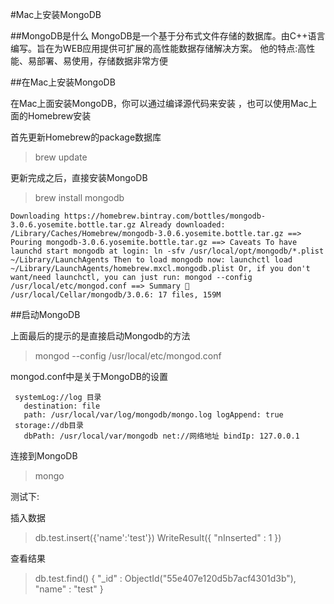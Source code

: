 #Mac上安装MongoDB

##MongoDB是什么
MongoDB是一个基于分布式文件存储的数据库。由C++语言编写。旨在为WEB应用提供可扩展的高性能数据存储解决方案。 他的特点:高性能、易部署、易使用，存储数据非常方便

##在Mac上安装MongoDB

在Mac上面安装MongoDB，你可以通过编译源代码来安装 ，也可以使用Mac上面的Homebrew安装

首先更新Homebrew的package数据库

> brew update

更新完成之后，直接安装MongoDB

> brew install mongodb

    Downloading https://homebrew.bintray.com/bottles/mongodb-3.0.6.yosemite.bottle.tar.gz Already downloaded: 
    /Library/Caches/Homebrew/mongodb-3.0.6.yosemite.bottle.tar.gz ==> Pouring mongodb-3.0.6.yosemite.bottle.tar.gz ==> Caveats To have 
    launchd start mongodb at login: ln -sfv /usr/local/opt/mongodb/*.plist ~/Library/LaunchAgents Then to load mongodb now: launchctl load 
    ~/Library/LaunchAgents/homebrew.mxcl.mongodb.plist Or, if you don't 
    want/need launchctl, you can just run: mongod --config 
    /usr/local/etc/mongod.conf ==> Summary 🍺 
    /usr/local/Cellar/mongodb/3.0.6: 17 files, 159M

##启动MongoDB

上面最后的提示的是直接启动Mongodb的方法 

>mongod --config /usr/local/etc/mongod.conf

mongod.conf中是关于MongoDB的设置

     systemLog://log 目录 
       destination: file
       path: /usr/local/var/log/mongodb/mongo.log logAppend: true
     storage://db目录 
       dbPath: /usr/local/var/mongodb net://网络地址 bindIp: 127.0.0.1

连接到MongoDB 

>mongo

测试下:

插入数据

>db.test.insert({'name':'test'}) WriteResult({ "nInserted" : 1 }) 

查看结果
>db.test.find() 
{ "_id" : ObjectId("55e407e120d5b7acf4301d3b"), "name" : "test" }


